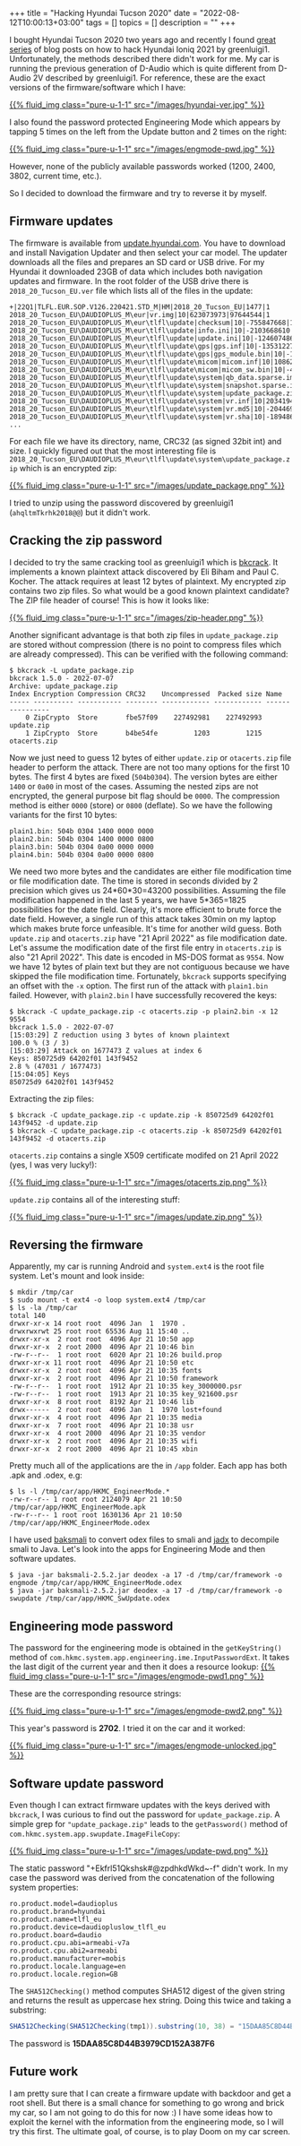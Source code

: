 +++
title = "Hacking Hyundai Tucson 2020"
date = "2022-08-12T10:00:13+03:00"
tags = []
topics = []
description = ""
+++

I bought Hyundai Tucson 2020 two years ago and recently I found [great series](https://programmingwithstyle.com/tags/hyundai/) of blog posts on how to hack Hyundai Ioniq 2021 by greenluigi1. Unfortunately, the methods described there didn't work for me. My car is running the previous generation of D-Audio which is quite different from D-Audio 2V described by greenluigi1. For reference, these are the exact versions of the firmware/software which I have:

[{{% fluid_img class="pure-u-1-1" src="/images/hyundai-ver.jpg" %}}](/images/hyundai-ver.jpg)

I also found the password protected Engineering Mode which appears by tapping 5 times on the left from the Update button and 2 times on the right:

[{{% fluid_img class="pure-u-1-1" src="/images/engmode-pwd.jpg" %}}](/images/engmode-pwd.jpg)

However, none of the publicly available passwords worked (1200, 2400, 3802, current time, etc.).

So I decided to download the firmware and try to reverse it by myself.

Firmware updates
---
The firmware is available from [update.hyundai.com](https://update.hyundai.com/). You have to download and install Navigation Updater and then select your car model. The updater downloads all the files and prepares an SD card or USB drive. For my Hyundai it downloaded 23GB of data which includes both navigation updates and firmware. In the root folder of the USB drive there is `2018_20_Tucson_EU.ver` file which lists all of the files in the update:
```text
+|22Q1|TLFL.EUR.SOP.V126.220421.STD_M|HM|2018_20_Tucson_EU|1477|1
2018_20_Tucson_EU\DAUDIOPLUS_M\eur|vr.img|10|623073973|97644544|1
2018_20_Tucson_EU\DAUDIOPLUS_M\eur\tlfl\update|checksum|10|-755847668|1888|1
2018_20_Tucson_EU\DAUDIOPLUS_M\eur\tlfl\update|info.ini|10|-2103668610|256|1
2018_20_Tucson_EU\DAUDIOPLUS_M\eur\tlfl\update|update.ini|10|-1246074861|1883|1
2018_20_Tucson_EU\DAUDIOPLUS_M\eur\tlfl\update\gps|gps.inf|10|-1353122717|69|1
2018_20_Tucson_EU\DAUDIOPLUS_M\eur\tlfl\update\gps|gps_module.bin|10|-1514928853|561740|1
2018_20_Tucson_EU\DAUDIOPLUS_M\eur\tlfl\update\micom|micom.inf|10|1086259435|68|1
2018_20_Tucson_EU\DAUDIOPLUS_M\eur\tlfl\update\micom|micom_sw.bin|10|-468017694|1048452|1
2018_20_Tucson_EU\DAUDIOPLUS_M\eur\tlfl\update\system|qb_data.sparse.img|10|-143168397|6160556|1
2018_20_Tucson_EU\DAUDIOPLUS_M\eur\tlfl\update\system|snapshot.sparse.img|10|475782429|53428308|1
2018_20_Tucson_EU\DAUDIOPLUS_M\eur\tlfl\update\system|update_package.zip|10|-678170682|227494562|1
2018_20_Tucson_EU\DAUDIOPLUS_M\eur\tlfl\update\system|vr.inf|10|2034194806|58|1
2018_20_Tucson_EU\DAUDIOPLUS_M\eur\tlfl\update\system|vr.md5|10|-2044697631|41|1
2018_20_Tucson_EU\DAUDIOPLUS_M\eur\tlfl\update\system|vr.sha|10|-189486074|137|1
...
```
For each file we have its directory, name, CRC32 (as signed 32bit int) and size. I quickly figured out that the most interesting file is `2018_20_Tucson_EU\DAUDIOPLUS_M\eur\tlfl\update\system\update_package.zip` which is an encrypted zip:

[{{% fluid_img class="pure-u-1-1" src="/images/update_package.png" %}}](/images/update_package.png)

I tried to unzip using the password discovered by greenluigi1 (`ahqltmTkrhk2018@@`) but it didn't work.

Cracking the zip password
---
I decided to try the same cracking tool as greenluigi1 which is [bkcrack](https://github.com/kimci86/bkcrack). It implements a known plaintext attack discovered by Eli Biham and Paul C. Kocher. The attack requires at least 12 bytes of plaintext. My encrypted zip contains two zip files. So what would be a good known plaintext candidate? The ZIP file header of course! This is how it looks like:

[{{% fluid_img class="pure-u-1-1" src="/images/zip-header.png" %}}](/images/zip-header.png)

Another significant advantage is that both zip files in `update_package.zip` are stored without compression (there is no point to compress files which are already compressed). This can be verified with the following command:

```shell
$ bkcrack -L update_package.zip
bkcrack 1.5.0 - 2022-07-07
Archive: update_package.zip
Index Encryption Compression CRC32    Uncompressed  Packed size Name
----- ---------- ----------- -------- ------------ ------------ ----------------
    0 ZipCrypto  Store       fbe57f09    227492981    227492993 update.zip
    1 ZipCrypto  Store       b4be54fe         1203         1215 otacerts.zip
```

Now we just need to guess 12 bytes of either `update.zip` or `otacerts.zip` file header to perform the attack. There are not too many options for the first 10 bytes. The first 4 bytes are fixed (`504b0304`). The version bytes are either `1400` or `0a00` in most of the cases. Assuming the nested zips are not encrypted, the general purpose bit flag should be `0000`. The compression method is either `0000` (store) or `0800` (deflate). So we have the following variants for the first 10 bytes:
```text
plain1.bin: 504b 0304 1400 0000 0000
plain2.bin: 504b 0304 1400 0000 0800
plain3.bin: 504b 0304 0a00 0000 0000
plain4.bin: 504b 0304 0a00 0000 0800
```
We need two more bytes and the candidates are either file modification time or file modification date. The time is stored in seconds divided by 2 precision which gives us 24\*60\*30=43200 possibilities. Assuming the file modification happened in the last 5 years, we have 5\*365=1825 possibilities for the date field. Clearly, it's more efficient to brute force the date field. However, a single run of this attack takes 30min on my laptop which makes brute force unfeasible. It's time for another wild guess. Both `update.zip` and `otacerts.zip` have "21 April 2022" as file modification date. Let's assume the modification date of the first file entry in `otacerts.zip` is also "21 April 2022". This date is encoded in MS-DOS format as `9554`. Now we have 12 bytes of plain text but they are not contiguous because we have skipped the file modification time. Fortunately, `bkcrack` supports specifying an offset with the `-x` option. The first run of the attack with `plain1.bin` failed. However, with `plain2.bin` I have successfully recovered the keys:

```shell
$ bkcrack -C update_package.zip -c otacerts.zip -p plain2.bin -x 12 9554
bkcrack 1.5.0 - 2022-07-07
[15:03:29] Z reduction using 3 bytes of known plaintext
100.0 % (3 / 3)
[15:03:29] Attack on 1677473 Z values at index 6
Keys: 850725d9 64202f01 143f9452
2.8 % (47031 / 1677473)
[15:04:05] Keys
850725d9 64202f01 143f9452
```

Extracting the zip files:

```shell
$ bkcrack -C update_package.zip -c update.zip -k 850725d9 64202f01 143f9452 -d update.zip
$ bkcrack -C update_package.zip -c otacerts.zip -k 850725d9 64202f01 143f9452 -d otacerts.zip
```

`otacerts.zip` contains a single X509 certificate modifed on 21 April 2022 (yes, I was very lucky!):

[{{% fluid_img class="pure-u-1-1" src="/images/otacerts.zip.png" %}}](/images/otacerts.zip.png)

`update.zip` contains all of the interesting stuff:

[{{% fluid_img class="pure-u-1-1" src="/images/update.zip.png" %}}](/images/update.zip.png)

Reversing the firmware
---
Apparently, my car is running Android and `system.ext4` is the root file system.
Let's mount and look inside:

```shell
$ mkdir /tmp/car
$ sudo mount -t ext4 -o loop system.ext4 /tmp/car
$ ls -la /tmp/car
total 140
drwxr-xr-x 14 root root  4096 Jan  1  1970 .
drwxrwxrwt 25 root root 65536 Aug 11 15:40 ..
drwxr-xr-x  2 root root  4096 Apr 21 10:50 app
drwxr-xr-x  2 root 2000  4096 Apr 21 10:46 bin
-rw-r--r--  1 root root  6020 Apr 21 10:26 build.prop
drwxr-xr-x 11 root root  4096 Apr 21 10:50 etc
drwxr-xr-x  2 root root  4096 Apr 21 10:35 fonts
drwxr-xr-x  2 root root  4096 Apr 21 10:50 framework
-rw-r--r--  1 root root  1912 Apr 21 10:35 key_3000000.psr
-rw-r--r--  1 root root  1913 Apr 21 10:35 key_921600.psr
drwxr-xr-x  8 root root  8192 Apr 21 10:46 lib
drwx------  2 root root  4096 Jan  1  1970 lost+found
drwxr-xr-x  4 root root  4096 Apr 21 10:35 media
drwxr-xr-x  7 root root  4096 Apr 21 10:38 usr
drwxr-xr-x  4 root 2000  4096 Apr 21 10:35 vendor
drwxr-xr-x  2 root root  4096 Apr 21 10:35 wifi
drwxr-xr-x  2 root 2000  4096 Apr 21 10:45 xbin
```
Pretty much all of the applications are the in `/app` folder. Each app has both .apk and .odex, e.g:
```shell
$ ls -l /tmp/car/app/HKMC_EngineerMode.*
-rw-r--r-- 1 root root 2124079 Apr 21 10:50 /tmp/car/app/HKMC_EngineerMode.apk
-rw-r--r-- 1 root root 1630136 Apr 21 10:50 /tmp/car/app/HKMC_EngineerMode.odex
```
I have used [baksmali](https://github.com/JesusFreke/smali) to convert odex files to smali and [jadx](https://github.com/skylot/jadx) to decompile smali to Java.
Let's look into the apps for Engineering Mode and then software updates.

```shell
$ java -jar baksmali-2.5.2.jar deodex -a 17 -d /tmp/car/framework -o engmode /tmp/car/app/HKMC_EngineerMode.odex
$ java -jar baksmali-2.5.2.jar deodex -a 17 -d /tmp/car/framework -o swupdate /tmp/car/app/HKMC_SwUpdate.odex
```

Engineering mode password
---
The password for the engineering mode is obtained in the `getKeyString()` method of `com.hkmc.system.app.engineering.ime.InputPasswordExt`.
It takes the last digit of the current year and then it does a resource lookup:
[{{% fluid_img class="pure-u-1-1" src="/images/engmode-pwd1.png" %}}](/images/engmode-pwd1.png)

These are the corresponding resource strings:

[{{% fluid_img class="pure-u-1-1" src="/images/engmode-pwd2.png" %}}](/images/engmode-pwd2.png)

This year's password is __2702__. I tried it on the car and it worked:

[{{% fluid_img class="pure-u-1-1" src="/images/engmode-unlocked.jpg" %}}](/images/engmode-unlocked.jpg)

Software update password
---
Even though I can extract firmware updates with the keys derived with `bkcrack`, I was curious to find out the password for `update_package.zip`.
A simple grep for `"update_package.zip"` leads to the `getPassword()` method of `com.hkmc.system.app.swupdate.ImageFileCopy`:

[{{% fluid_img class="pure-u-1-1" src="/images/update-pwd.png" %}}](/images/update-pwd.png)

The static password "+Ekfrl51Qkshsk#@zpdhkdWkd~-f" didn't work. In my case the password was derived from the concatenation of the following system properties:
```text
ro.product.model=daudioplus
ro.product.brand=hyundai
ro.product.name=tlfl_eu
ro.product.device=daudiopluslow_tlfl_eu
ro.product.board=daudio
ro.product.cpu.abi=armeabi-v7a
ro.product.cpu.abi2=armeabi
ro.product.manufacturer=mobis
ro.product.locale.language=en
ro.product.locale.region=GB
```

The `SHA512Checking()` method computes SHA512 digest of the given string and returns the result as uppercase hex string.
Doing this twice and taking a substring:

```java
SHA512Checking(SHA512Checking(tmp1)).substring(10, 38) = "15DAA85C8D44B3979CD152A387F6"
```

The password is __15DAA85C8D44B3979CD152A387F6__

Future work
---
I am pretty sure that I can create a firmware update with backdoor and get a root shell.
But there is a small chance for something to go wrong and brick my car, so I am not going to do this for now :)
I have some ideas how to exploit the kernel with the information from the engineering mode, so I will try this first.
The ultimate goal, of course, is to play Doom on my car screen.
